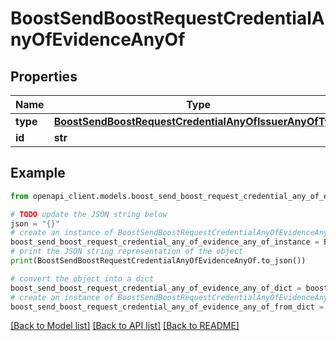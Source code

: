 # BoostSendBoostRequestCredentialAnyOfEvidenceAnyOf


## Properties

Name | Type | Description | Notes
------------ | ------------- | ------------- | -------------
**type** | [**BoostSendBoostRequestCredentialAnyOfIssuerAnyOfType**](BoostSendBoostRequestCredentialAnyOfIssuerAnyOfType.md) |  | 
**id** | **str** |  | [optional] 

## Example

```python
from openapi_client.models.boost_send_boost_request_credential_any_of_evidence_any_of import BoostSendBoostRequestCredentialAnyOfEvidenceAnyOf

# TODO update the JSON string below
json = "{}"
# create an instance of BoostSendBoostRequestCredentialAnyOfEvidenceAnyOf from a JSON string
boost_send_boost_request_credential_any_of_evidence_any_of_instance = BoostSendBoostRequestCredentialAnyOfEvidenceAnyOf.from_json(json)
# print the JSON string representation of the object
print(BoostSendBoostRequestCredentialAnyOfEvidenceAnyOf.to_json())

# convert the object into a dict
boost_send_boost_request_credential_any_of_evidence_any_of_dict = boost_send_boost_request_credential_any_of_evidence_any_of_instance.to_dict()
# create an instance of BoostSendBoostRequestCredentialAnyOfEvidenceAnyOf from a dict
boost_send_boost_request_credential_any_of_evidence_any_of_from_dict = BoostSendBoostRequestCredentialAnyOfEvidenceAnyOf.from_dict(boost_send_boost_request_credential_any_of_evidence_any_of_dict)
```
[[Back to Model list]](../README.md#documentation-for-models) [[Back to API list]](../README.md#documentation-for-api-endpoints) [[Back to README]](../README.md)


